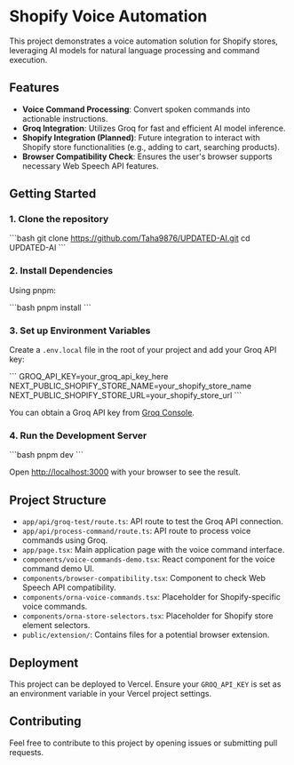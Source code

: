 # Shopify Voice Automation

This project demonstrates a voice automation solution for Shopify stores, leveraging AI models for natural language processing and command execution.

## Features

- **Voice Command Processing**: Convert spoken commands into actionable instructions.
- **Groq Integration**: Utilizes Groq for fast and efficient AI model inference.
- **Shopify Integration (Planned)**: Future integration to interact with Shopify store functionalities (e.g., adding to cart, searching products).
- **Browser Compatibility Check**: Ensures the user's browser supports necessary Web Speech API features.

## Getting Started

### 1. Clone the repository

\`\`\`bash
git clone https://github.com/Taha9876/UPDATED-AI.git
cd UPDATED-AI
\`\`\`

### 2. Install Dependencies

Using pnpm:

\`\`\`bash
pnpm install
\`\`\`

### 3. Set up Environment Variables

Create a `.env.local` file in the root of your project and add your Groq API key:

\`\`\`
GROQ_API_KEY=your_groq_api_key_here
NEXT_PUBLIC_SHOPIFY_STORE_NAME=your_shopify_store_name
NEXT_PUBLIC_SHOPIFY_STORE_URL=your_shopify_store_url
\`\`\`

You can obtain a Groq API key from [Groq Console](https://console.groq.com/).

### 4. Run the Development Server

\`\`\`bash
pnpm dev
\`\`\`

Open [http://localhost:3000](http://localhost:3000) with your browser to see the result.

## Project Structure

- `app/api/groq-test/route.ts`: API route to test the Groq API connection.
- `app/api/process-command/route.ts`: API route to process voice commands using Groq.
- `app/page.tsx`: Main application page with the voice command interface.
- `components/voice-commands-demo.tsx`: React component for the voice command demo UI.
- `components/browser-compatibility.tsx`: Component to check Web Speech API compatibility.
- `components/orna-voice-commands.tsx`: Placeholder for Shopify-specific voice commands.
- `components/orna-store-selectors.tsx`: Placeholder for Shopify store element selectors.
- `public/extension/`: Contains files for a potential browser extension.

## Deployment

This project can be deployed to Vercel. Ensure your `GROQ_API_KEY` is set as an environment variable in your Vercel project settings.

## Contributing

Feel free to contribute to this project by opening issues or submitting pull requests.
